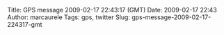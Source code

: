 Title: GPS message 2009-02-17 22:43:17 (GMT)
Date: 2009-02-17 22:43
Author: marcaurele
Tags: gps, twitter
Slug: gps-message-2009-02-17-224317-gmt

<div id="gmap_20090217_144317" class="gmap"></div><script type="text/javascript">var gmap_20090217_144317={latitude:-44.0528,longitude:170.135,date:"2009-02-17 22:43:17 GMT",message:"Almost kited on lake Pukati but the wind dropped when I was ready. Tijn, were you around? At least I got a shower!"};</script><script type="text/javascript" src="http://maps.google.com/maps?file=api&v=2&key=ABQIAAAAQAIOvERX26PIpIrh8sl_gRTtWEQBmOtJcMt1yzdnv7RWxqz1XxS_KYfmkM8Ye2Ypnzn4_F4H1HTKLQ"></script><script type="text/javascript" src="/sites/shakeyourlife.com/themes/syl_1_0/js/syl_googlemaps.js"></script></div>
